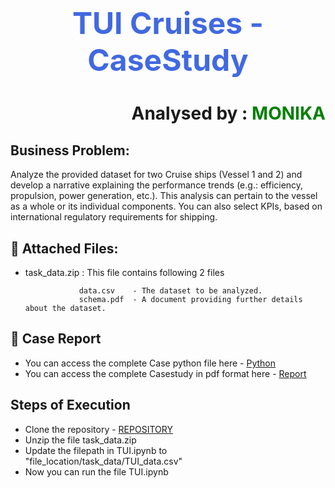 
# <h1 align='center'> <font color='royalblue'><font size=10>TUI Cruises - CaseStudy</font> </font></h1>
<h1 align='right'>Analysed by : <font color='green'><b> MONIKA</b></font></h2>

## Business Problem:

Analyze the provided dataset for two Cruise ships (Vessel 1 and 2) and develop a narrative explaining the performance trends (e.g.: efficiency, propulsion, power generation, etc.). This analysis can pertain to the vessel as a whole or its individual components. You can also select KPIs, based on international regulatory requirements for shipping.

        
## 📃 Attached Files:
- task_data.zip : This file contains following 2 files
  
                  data.csv    - The dataset to be analyzed.
                  schema.pdf  - A document providing further details about the dataset.




## 📝 Case Report
- You can access the complete Case python file here - [Python](link)
- You can access the complete Casestudy in pdf format here - [Report](link)

## Steps of Execution
- Clone the repository - [REPOSITORY](https://github.com/monikasingh09/TUI_Cruises.git)
- Unzip the file task_data.zip
- Update the filepath in TUI.ipynb to "file_location/task_data/TUI_data.csv"
- Now you can run the file TUI.ipynb


